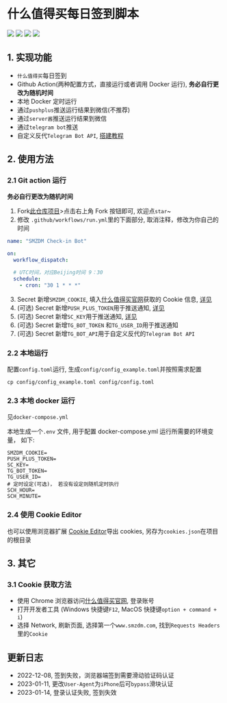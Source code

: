 # 什么值得买每日签到脚本

<p>
    <img src="https://img.shields.io/github/license/Chasing66/smzdm_bot">
    <img src="https://img.shields.io/badge/python-v3.9-orange"/>
    <img src="https://img.shields.io/github/last-commit/Chasing66/smzdm_bot">
    <img src="https://img.shields.io/github/languages/code-size/Chasing66/smzdm_bot">
</p>

## 1. 实现功能

- `什么值得买`每日签到
- Github Action(两种配置方式，直接运行或者调用 Docker 运行), **务必自行更改为随机时间**
- 本地 Docker 定时运行
- 通过`pushplus`推送运行结果到微信(不推荐)
- 通过`server酱`推送运行结果到微信
- 通过`telegram bot`推送
- 自定义反代`Telegram Bot API`, [搭建教程](https://anerg.com/2022/07/25/reverse-proxy-telegram-bot-api-using-cloudflare-worker.html)

## 2. 使用方法

### 2.1 Git action 运行

**务必自行更改为随机时间**

1. Fork[此仓库项目](https://github.com/Chasing66/smzdm_bot)>点击右上角 Fork 按钮即可, 欢迎点`star`~
2. 修改 `.github/workflows/run.yml`里的下面部分, 取消注释，修改为你自己的时间

```yaml
name: "SMZDM Check-in Bot"

on:
  workflow_dispatch:

  # UTC时间，对应Beijing时间 9：30
  schedule:
    - cron: "30 1 * * *"
```

3. Secret 新增`SMZDM_COOKIE`, 填入[什么值得买官网](https://www.smzdm.com/)获取的 Cookie 信息, [详见](#31-Cookie获取方法)
4. (可选) Secret 新增`PUSH_PLUS_TOKEN`用于推送通知, [详见](https://www.pushplus.plus/)
5. (可选) Secret 新增`SC_KEY`用于推送通知, [详见](https://sct.ftqq.com/)
6. (可选) Secret 新增`TG_BOT_TOKEN` 和`TG_USER_ID`用于推送通知
7. (可选) Secret 新增`TG_BOT_API`用于自定义反代的`Telegram Bot API`

### 2.2 本地运行

配置`config.toml`运行, 生成`config/config_example.toml`并按照需求配置

```
cp config/config_example.toml config/config.toml
```

### 2.3 本地 docker 运行

见`docker-compose.yml`

本地生成一个`.env` 文件, 用于配置 docker-compose.yml 运行所需要的环境变量， 如下:

```
SMZDM_COOKIE=
PUSH_PLUS_TOKEN=
SC_KEY=
TG_BOT_TOKEN=
TG_USER_ID=
# 定时设定(可选)， 若没有设定则随机定时执行
SCH_HOUR=
SCH_MINUTE=
```

### 2.4 使用 Cookie Editor

也可以使用浏览器扩展 [Cookie Editor](https://microsoftedge.microsoft.com/addons/detail/cookie-editor/oaaopmblghnnjfgbgmflnkjkilhihdpb)导出 cookies, 另存为`cookies.json`在项目的根目录

## 3. 其它

### 3.1 Cookie 获取方法

- 使用 Chrome 浏览器访问[什么值得买官网](https://www.smzdm.com/), 登录账号
- 打开开发者工具 (Windows 快捷键`F12`, MacOS 快捷键`option + command + i`)
- 选择 Network, 刷新页面, 选择第一个`www.smzdm.com`, 找到`Requests Headers`里的`Cookie`

## 更新日志

- 2022-12-08, 签到失败，浏览器端签到需要滑动验证码认证
- 2023-01-11, 更改`User-Agent`为`iPhone`后可`bypass`滑块认证
- 2023-01-14, 登录认证失败, 签到失效
